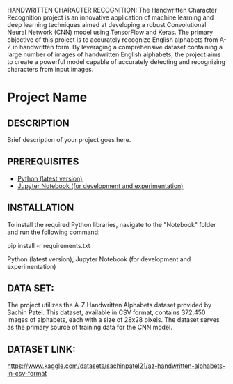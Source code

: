 HANDWRITTEN CHARACTER RECOGNITION:
The Handwritten Character Recognition project is an innovative application of machine learning and deep learning techniques aimed at developing a robust Convolutional Neural Network (CNN) model using TensorFlow and Keras. The primary objective of this project is to accurately recognize English alphabets from A-Z in handwritten form. By leveraging a comprehensive dataset containing a large number of images of handwritten English alphabets, the project aims to create a powerful model capable of accurately detecting and recognizing characters from input images.

# Project Name

## DESCRIPTION

Brief description of your project goes here.

## PREREQUISITES

- [Python (latest version)](https://www.python.org/)
- [Jupyter Notebook (for development and experimentation)](https://jupyter.org/)

## INSTALLATION

To install the required Python libraries, navigate to the "Notebook" folder and run the following command:


pip install -r requirements.txt

Python (latest version), Jupyter Notebook (for development and experimentation)

## DATA SET:
The project utilizes the A-Z Handwritten Alphabets dataset provided by Sachin Patel. This dataset, available in CSV format, contains 372,450 images of alphabets, each with a size of 28x28 pixels. The dataset serves as the primary source of training data for the CNN model.

## DATASET LINK:
https://www.kaggle.com/datasets/sachinpatel21/az-handwritten-alphabets-in-csv-format
```bash
